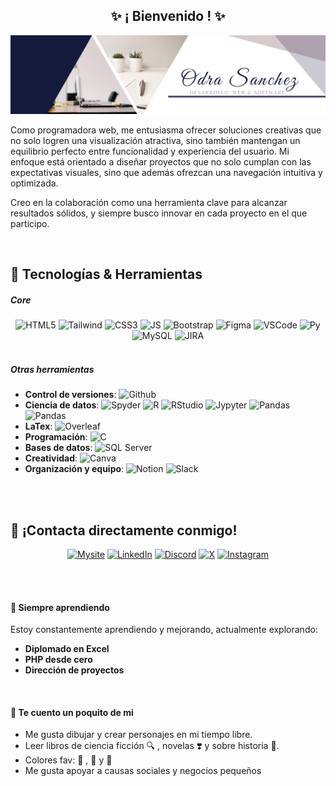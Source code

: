 <h2 align="center">✨ ¡ Bienvenido ! ✨</h2>

<img src="./resources/OdraSanchez_DevWeb.png" alt="Odra Sanchez - Dev web and software" />

<p aling="justify">Como programadora web, me entusiasma ofrecer soluciones creativas que no solo logren una visualización atractiva, sino también mantengan un equilibrio perfecto entre funcionalidad y experiencia del usuario. Mi enfoque está orientado a diseñar proyectos que no solo cumplan con las expectativas visuales, sino que además ofrezcan una navegación intuitiva y optimizada.</p>
<p aling="justify">Creo en la colaboración como una herramienta clave para alcanzar resultados sólidos, y siempre busco innovar en cada proyecto en el que participo. </p>

<br>

## 🚀 Tecnologías & Herramientas

<h5 aling="center">Core</h5>
<div align="center" style="display: inline_block">
<img alt ="HTML5" aling=center width=60 height=60 src="https://cdn.jsdelivr.net/gh/devicons/devicon/icons/html5/html5-plain-wordmark.svg" />
<img  alt ="Tailwind" aling=center width=60 height=60 src="https://cdn.jsdelivr.net/gh/devicons/devicon@latest/icons/tailwindcss/tailwindcss-original.svg" />
<img alt ="CSS3" aling=center width=60 height=60 src="https://cdn.jsdelivr.net/gh/devicons/devicon/icons/css3/css3-plain-wordmark.svg" />  
<img  alt ="JS" aling=center width=60 height=60 src="https://cdn.jsdelivr.net/gh/devicons/devicon@latest/icons/javascript/javascript-original.svg" />
<img alt ="Bootstrap" aling=center width=60 height=60 src="https://cdn.jsdelivr.net/gh/devicons/devicon@latest/icons/bootstrap/bootstrap-original-wordmark.svg" />  
<img alt ="Figma" aling=center width=60 height=60 src="https://cdn.jsdelivr.net/gh/devicons/devicon@latest/icons/figma/figma-original.svg" />
<img  alt ="VSCode" aling=center width=60 height=60 src="https://cdn.jsdelivr.net/gh/devicons/devicon@latest/icons/vscode/vscode-original.svg" />
<img alt ="Py" aling=center width=60 height=60 src="https://cdn.jsdelivr.net/gh/devicons/devicon/icons/python/python-original-wordmark.svg" />   
<img alt ="MySQL" aling=center width=60 height=60 src="https://cdn.jsdelivr.net/gh/devicons/devicon/icons/mysql/mysql-plain-wordmark.svg" />
<img alt ="JIRA" aling=center width=60 height=60 src="https://cdn.jsdelivr.net/gh/devicons/devicon@latest/icons/jira/jira-original.svg" />

</div>
<br>
<h5 aling="center">Otras herramientas</h5>

- **Control de versiones**: <img alt ="Github" src="https://img.shields.io/badge/Github-141a3c?style=flat-square&logo=github&logoColor=white" />
- **Ciencia de datos**: <img alt ="Spyder" src="https://img.shields.io/badge/Spyder-141a3c?style=flat-square&logo=spyderide&logoColor=white" /> <img alt ="R" src="https://img.shields.io/badge/R-141a3c?style=flat-square&logo=R&logoColor=white"/> <img alt ="RStudio" src="https://img.shields.io/badge/R_Studio-141a3c?style=flat-square&logo=RStudio&logoColor=white"/> <img alt ="Jypyter" src="https://img.shields.io/badge/Jupyter-141a3c?style=flat-square&logo=jupyter&logoColor=white"/> <img alt ="Pandas" src="https://img.shields.io/badge/Pandas-141a3c?style=flat-square&logo=pandas&logoColor=white"/> <img alt ="Pandas" src="https://img.shields.io/badge/Kaggle-141a3c?style=flat-square&logo=kaggle&logoColor=white"/>
- **LaTex**: <img alt ="Overleaf" src="https://img.shields.io/badge/Overleaf-141a3c?style=flat-square&logo=Overleaf&logoColor=white"/>
- **Programación**: <img alt ="C" src="https://img.shields.io/badge/C-141a3c?style=flat-square&logo=c&logoColor=white"/>
- **Bases de datos**: <img alt ="SQL Server" src="https://img.shields.io/badge/SQL_Server-141a3c?style=flat-square&logo=microsoft-sql-server&logoColor=white"/>
- **Creatividad**: <img alt ="Canva" src="https://img.shields.io/badge/Canva-141a3c?style=flat-square&logo=canva&logoColor=white"/>
- **Organización y equipo**: <img alt ="Notion" src="https://img.shields.io/badge/Notion-141a3c?style=flat-square&logo=notion&logoColor=white"/> <img alt ="Slack" src="https://img.shields.io/badge/Slack-141a3c?style=flat-square&logo=slack&logoColor=white"/>

<br>

<!--
## 🎯 Proyectos Destacados

1. **[Nombre del Proyecto 1](enlace al proyecto)**  
   Descripción breve del proyecto y tecnologías usadas.
   - Stack: **React**, **Node.js**, **MongoDB**
   - Enlace: [Sitio Web](enlace)

2. **[Nombre del Proyecto 2](enlace al proyecto)**  
   Descripción breve del proyecto y su propósito.
   - Stack: **Next.js**, **Tailwind CSS**, **API REST**
   - Enlace: [Sitio Web](enlace)
-->

<br>

##  💬 ¡Contacta directamente conmigo!
<div align="center" style="display: inline_block">

<a href="https://odrasanchezdev.super.site/"> ![Mysite](https://img.shields.io/badge/website-000000?style=for-the-badge&logo=About.me&logoColor=white)</a>
 <a href="https://www.linkedin.com/in/odrasanchez/">![LinkedIn](https://img.shields.io/badge/-LinkedIn-0077B5?style=for-the-badge&logo=linkedin&logoColor=white)</a>
 <a href="https://discord.gg/JPE42a2R">![Discord](https://img.shields.io/badge/Discord-7289DA?style=for-the-badge&logo=discord&logoColor=white)</a>
<a href="https://x.com/0dra_S0?t=AtS7ZVfs93jllBZ3RxVGQA&s=09"> ![X](https://img.shields.io/badge/-X-000000?style=for-the-badge&logo=x&logoColor=white)</a>
<a href="https://www.instagram.com/odrasanchezdev/">![Instagram](https://img.shields.io/badge/-Instagram-E4405F?style=for-the-badge&logo=instagram&logoColor=white)</a>

</div>

<br>
<br>

#### 🌱 Siempre aprendiendo
Estoy constantemente aprendiendo y mejorando, actualmente explorando:
- **Diplomado en Excel**
- **PHP desde cero**
- **Dirección de proyectos**
<br>

####  🎨 Te cuento un poquito de mi
- Me gusta dibujar y crear personajes en mi tiempo libre.
- Leer libros de ciencia ficción 🔍 , novelas ❣️ y sobre historia 🦕.
- Colores fav: 💜 , 🖤 y 💙
- Me gusta apoyar a causas sociales y negocios pequeños
